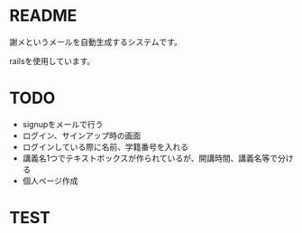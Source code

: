 # README

謝メというメールを自動生成するシステムです。

railsを使用しています。

# TODO

* signupをメールで行う  
* ログイン、サインアップ時の画面  
* ログインしている際に名前、学籍番号を入れる　　
* 講義名1つでテキストボックスが作られているが、開講時間、講義名等で分ける  
* 個人ページ作成

# TEST
